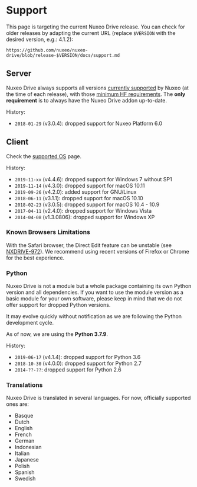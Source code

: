 # Support

This page is targeting the current Nuxeo Drive release. You can check for older releases by adapting the current URL (replace `$VERSION` with the desired version, e.g.: 4.1.2):

```
https://github.com/nuxeo/nuxeo-drive/blob/release-$VERSION/docs/support.md
```



## Server

Nuxeo Drive always supports all versions [currently supported](https://www.nuxeo.com/legal/supported-versions/) by Nuxeo (at the time of each release), with those [minimum HF requirements](https://doc.nuxeo.com/client-apps/nuxeo-drive-faq/#what-are-the-required-nuxeo-versionshotfixes-when-using-a-drive-client-version).
The **only requirement** is to always have the Nuxeo Drive addon up-to-date.

History:

- `2018-01-29` (v3.0.4): dropped support for Nuxeo Platform 6.0

## Client

Check the [supported OS](https://doc.nuxeo.com/client-apps/nuxeo-drive-faq/#what-are-the-supported-os) page.

History:

- `2019-11-xx` (v4.4.6): dropped support for Windows 7 without SP1
- `2019-11-14` (v4.3.0): dropped support for macOS 10.11
- `2019-09-26` (v4.2.0): added support for GNU/Linux
- `2018-06-11` (v3.1.1): dropped support for macOS 10.10
- `2018-02-23` (v3.0.5): dropped support for macOS 10.4 - 10.9
- `2017-04-11` (v2.4.0): dropped support for Windows Vista
- `2014-04-08` (v1.3.0806): dropped support for Windows XP

### Known Browsers Limitations

With the Safari browser, the Direct Edit feature can be unstable (see [NXDRIVE-972](https://jira.nuxeo.com/browse/NXDRIVE-972)).
We recommend using recent versions of Firefox or Chrome for the best experience.

### Python

Nuxeo Drive is not a module but a whole package containing its own Python version and all dependencies.
If you want to use the module version as a basic module for your own software, please keep in mind that we do not offer support for dropped Python versions.

It may evolve quickly without notification as we are following the Python development cycle.

[//]: # (XXX_PYTHON)

As of now, we are using the __Python 3.7.9__.

History:

- `2019-06-17` (v4.1.4): dropped support for Python 3.6
- `2018-10-30` (v4.0.0): dropped support for Python 2.7
- `2014-??-??`: dropped support for Python 2.6


### Translations

Nuxeo Drive is translated in several languages. For now, officially supported ones are:

- Basque
- Dutch
- English
- French
- German
- Indonesian
- Italian
- Japanese
- Polish
- Spanish
- Swedish
